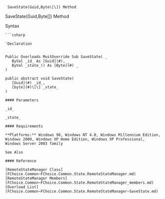 ﻿     SaveState(Guid,Byte\[\]) Method                                                   

SaveState(Guid,Byte\[\]) Method

Syntax

```vbnet
```csharp

'Declaration
 

Public Overloads MustOverride Sub SaveState( _
   ByVal _id_ As [Guid](#), _
   ByVal _state_() As [Byte](#) _
) 

public abstract void SaveState( 
   [Guid](#) _id_,
   [byte](#)\[\] _state_
)

#### Parameters

_id_

_state_

#### Requirements

**Platforms:** Windows 98, Windows NT 4.0, Windows Millennium Edition, Windows 2000, Windows XP Home Edition, Windows XP Professional, Windows Server 2003 family

See Also

#### Reference

[RemoteStateManager Class](FChoice.Common~FChoice.Common.State.RemoteStateManager.md)  
[RemoteStateManager Members](FChoice.Common~FChoice.Common.State.RemoteStateManager_members.md)  
[Overload List](FChoice.Common~FChoice.Common.State.RemoteStateManager~SaveState.md)